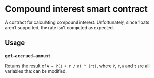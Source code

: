 # Compound interest smart contract

A contract for calculating compound interest. Unfortunately, since floats aren't supported, the rate isn't computed as expected.

## Usage

### `get-accrued-amount`

Returns the result of `A = P(1 + r / n) ^ (nt)`, where `P`, `r`, `n` and `t` are all variables that can be modified.
